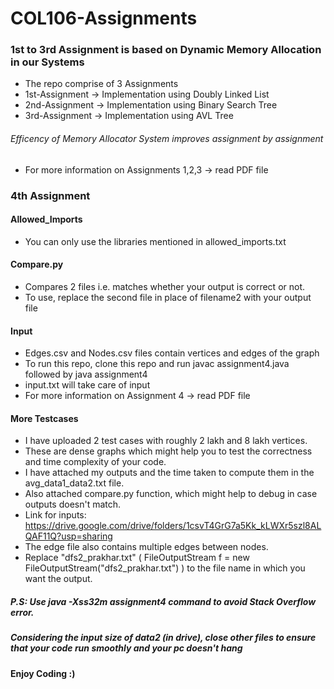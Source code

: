 # COL106-Assignments
### 1st to 3rd Assignment is based on Dynamic Memory Allocation in our Systems
* The repo comprise of 3 Assignments
* 1st-Assignment -> Implementation using Doubly Linked List
* 2nd-Assignment -> Implementation using Binary Search Tree
* 3rd-Assignment -> Implementation using AVL Tree
###### Efficency of Memory Allocator System improves assignment by assignment

* For more information on Assignments 1,2,3 -> read PDF file

### 4th Assignment
#### Allowed_Imports
* You can only use the libraries mentioned in allowed_imports.txt
#### Compare.py 
* Compares 2 files i.e. matches whether your output is correct or not. 
* To use, replace the second file in place of filename2 with your output file 
#### Input
* Edges.csv and Nodes.csv files contain vertices and edges of the graph
* To run this repo, clone this repo and run javac assignment4.java followed by java assignment4
* input.txt will take care of input 
* For more information on Assignment 4 -> read PDF file

#### More Testcases
* I have uploaded 2 test cases with roughly 2 lakh and 8 lakh vertices.
* These are dense graphs which might help you to test the correctness and time complexity of your code.
* I have attached my outputs and the time taken to compute them in the avg_data1_data2.txt file. 
* Also attached compare.py function, which might help to debug in case outputs doesn't match.
* Link for inputs: https://drive.google.com/drive/folders/1csvT4GrG7a5Kk_kLWXr5szl8ALQAF11Q?usp=sharing
* The edge file also contains multiple edges between nodes.
* Replace "dfs2_prakhar.txt" ( FileOutputStream f = new FileOutputStream("dfs2_prakhar.txt") ) to the file name in which you want the output.

##### P.S: Use java -Xss32m assignment4 command to avoid Stack Overflow error.
##### Considering the input size of data2 (in drive), close other files to ensure that your code run smoothly and your pc doesn't hang
#### Enjoy Coding :)

